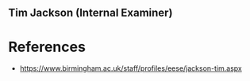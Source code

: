 Tim Jackson (Internal Examiner)
---


# References
* https://www.birmingham.ac.uk/staff/profiles/eese/jackson-tim.aspx




